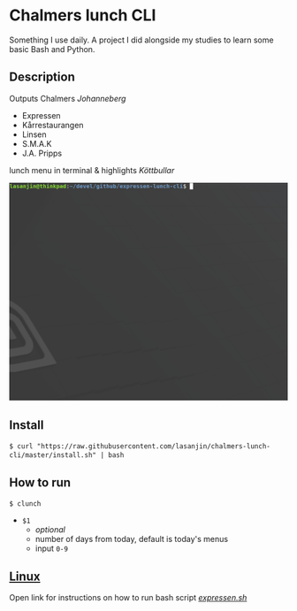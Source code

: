 # Chalmers lunch CLI
Something I use daily. A project I did alongside my studies to learn some basic Bash and Python.

## Description
Outputs Chalmers *Johanneberg*
- Expressen
- Kårrestaurangen
- Linsen
- S.M.A.K
- J.A. Pripps
  
lunch menu in terminal & highlights *Köttbullar*

<img src="resources/gif-py.gif" width="640">

## Install
```
$ curl "https://raw.githubusercontent.com/lasanjin/chalmers-lunch-cli/master/install.sh" | bash
```

## How to run
```
$ clunch
```

- `$1`
  -  *optional* 
  -  number of days from today, default is today's menus
  -  input `0-9`


## [Linux](resources/README.md)
Open link for instructions on how to run bash script [*expressen.sh*](expressen.sh)
